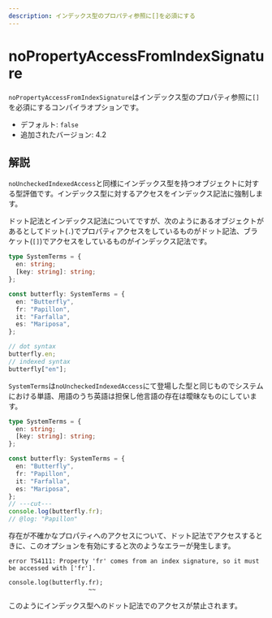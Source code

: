 ```yaml
---
description: インデックス型のプロパティ参照に[]を必須にする
---
```


# noPropertyAccessFromIndexSignature

`noPropertyAccessFromIndexSignature`はインデックス型のプロパティ参照に`[]`を必須にするコンパイラオプションです。

- デフォルト: `false`
- 追加されたバージョン: 4.2

## 解説

`noUncheckedIndexedAccess`と同様にインデックス型を持つオブジェクトに対する型評価です。インデックス型に対するアクセスをインデックス記法に強制します。

ドット記法とインデックス記法についてですが、次のようにあるオブジェクトがあるとしてドット(`.`)でプロパティアクセスをしているものがドット記法、ブラケット(`[]`)でアクセスをしているものがインデックス記法です。

```ts
type SystemTerms = {
  en: string;
  [key: string]: string;
};

const butterfly: SystemTerms = {
  en: "Butterfly",
  fr: "Papillon",
  it: "Farfalla",
  es: "Mariposa",
};

// dot syntax
butterfly.en;
// indexed syntax
butterfly["en"];
```

`SystemTerms`は`noUncheckedIndexedAccess`にて登場した型と同じものでシステムにおける単語、用語のうち英語は担保し他言語の存在は曖昧なものにしています。

```ts twoslash
type SystemTerms = {
  en: string;
  [key: string]: string;
};

const butterfly: SystemTerms = {
  en: "Butterfly",
  fr: "Papillon",
  it: "Farfalla",
  es: "Mariposa",
};
// ---cut---
console.log(butterfly.fr);
// @log: "Papillon"
```

存在が不確かなプロパティへのアクセスについて、ドット記法でアクセスするときに、このオプションを有効にすると次のようなエラーが発生します。

```text
error TS4111: Property 'fr' comes from an index signature, so it must be accessed with ['fr'].

console.log(butterfly.fr);
                      ~~
```

このようにインデックス型へのドット記法でのアクセスが禁止されます。
